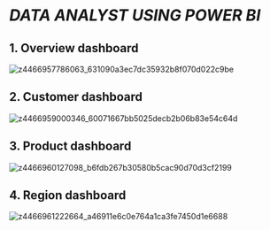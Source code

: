 

#  _DATA ANALYST USING POWER BI_ 

## 1. Overview dashboard 

![z4466957786063_631090a3ec7dc35932b8f070d022c9be](https://github.com/DinhVu29/PowerBI_Project/assets/118749118/fbf27567-96d9-4be2-8bb9-ef4d42a7c30f)

## 2. Customer dashboard 

![z4466959000346_60071667bb5025decb2b06b83e54c64d](https://github.com/DinhVu29/PowerBI_Project/assets/118749118/5fb79612-74bb-4055-bc03-86fd03ec78aa)


## 3. Product dashboard 

![z4466960127098_b6fdb267b30580b5cac90d70d3cf2199](https://github.com/DinhVu29/PowerBI_Project/assets/118749118/8a0bb35e-b81a-4dd8-838b-17aba692f992)

## 4. Region dashboard 

![z4466961222664_a46911e6c0e764a1ca3fe7450d1e6688](https://github.com/DinhVu29/PowerBI_Project/assets/118749118/00e21093-1ed5-4478-9346-627b3762ecb9)

